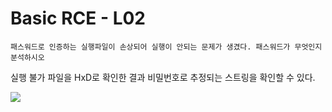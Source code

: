 # Basic RCE - L02

``` 
패스워드로 인증하는 실행파일이 손상되어 실행이 안되는 문제가 생겼다. 패스워드가 무엇인지 분석하시오
```



실행 불가 파일을 HxD로 확인한 결과 비밀번호로 추정되는 스트링을 확인할 수 있다. 



![](\post_img\post2_2.png)

